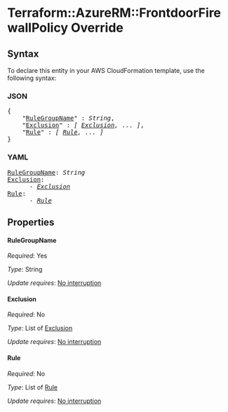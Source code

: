 # Terraform::AzureRM::FrontdoorFirewallPolicy Override

## Syntax

To declare this entity in your AWS CloudFormation template, use the following syntax:

### JSON

<pre>
{
    "<a href="#rulegroupname" title="RuleGroupName">RuleGroupName</a>" : <i>String</i>,
    "<a href="#exclusion" title="Exclusion">Exclusion</a>" : <i>[ <a href="override-exclusion.md">Exclusion</a>, ... ]</i>,
    "<a href="#rule" title="Rule">Rule</a>" : <i>[ <a href="override-rule.md">Rule</a>, ... ]</i>
}
</pre>

### YAML

<pre>
<a href="#rulegroupname" title="RuleGroupName">RuleGroupName</a>: <i>String</i>
<a href="#exclusion" title="Exclusion">Exclusion</a>: <i>
      - <a href="override-exclusion.md">Exclusion</a></i>
<a href="#rule" title="Rule">Rule</a>: <i>
      - <a href="override-rule.md">Rule</a></i>
</pre>

## Properties

#### RuleGroupName

_Required_: Yes

_Type_: String

_Update requires_: [No interruption](https://docs.aws.amazon.com/AWSCloudFormation/latest/UserGuide/using-cfn-updating-stacks-update-behaviors.html#update-no-interrupt)

#### Exclusion

_Required_: No

_Type_: List of <a href="override-exclusion.md">Exclusion</a>

_Update requires_: [No interruption](https://docs.aws.amazon.com/AWSCloudFormation/latest/UserGuide/using-cfn-updating-stacks-update-behaviors.html#update-no-interrupt)

#### Rule

_Required_: No

_Type_: List of <a href="override-rule.md">Rule</a>

_Update requires_: [No interruption](https://docs.aws.amazon.com/AWSCloudFormation/latest/UserGuide/using-cfn-updating-stacks-update-behaviors.html#update-no-interrupt)

